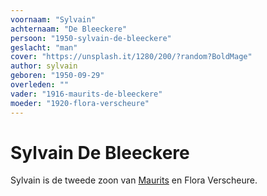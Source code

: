 ```yaml
---
voornaam: "Sylvain"
achternaam: "De Bleeckere"
persoon: "1950-sylvain-de-bleeckere"
geslacht: "man"
cover: "https://unsplash.it/1280/200/?random?BoldMage"
author: sylvain
geboren: "1950-09-29"
overleden: ""
vader: "1916-maurits-de-bleeckere"
moeder: "1920-flora-verscheure"
---
```

# Sylvain De Bleeckere
Sylvain is de tweede zoon van [Maurits](1916-maurits-de-bleeckere) en Flora Verscheure.





